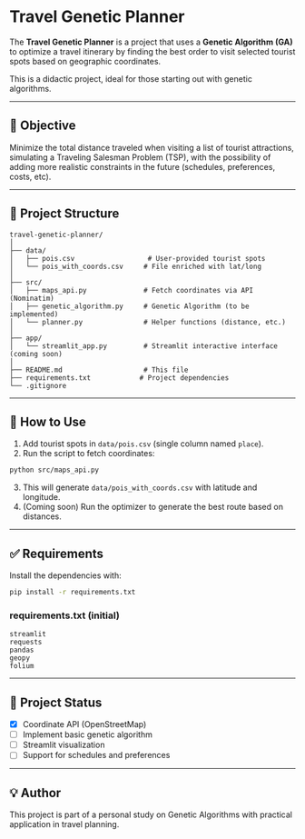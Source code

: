 # Travel Genetic Planner

The **Travel Genetic Planner** is a project that uses a **Genetic Algorithm (GA)** to optimize a travel itinerary by finding the best order to visit selected tourist spots based on geographic coordinates.

This is a didactic project, ideal for those starting out with genetic algorithms.

---

## 🧠 Objective
Minimize the total distance traveled when visiting a list of tourist attractions, simulating a Traveling Salesman Problem (TSP), with the possibility of adding more realistic constraints in the future (schedules, preferences, costs, etc).

---

## 📁 Project Structure
```
travel-genetic-planner/
│
├── data/
│   ├── pois.csv                  # User-provided tourist spots
│   └── pois_with_coords.csv     # File enriched with lat/long
│
├── src/
│   ├── maps_api.py              # Fetch coordinates via API (Nominatim)
│   ├── genetic_algorithm.py     # Genetic Algorithm (to be implemented)
│   └── planner.py               # Helper functions (distance, etc.)
│
├── app/
│   └── streamlit_app.py         # Streamlit interactive interface (coming soon)
│
├── README.md                    # This file
├── requirements.txt            # Project dependencies
└── .gitignore
```

---

## 🚀 How to Use
1. Add tourist spots in `data/pois.csv` (single column named `place`).
2. Run the script to fetch coordinates:
```bash
python src/maps_api.py
```
3. This will generate `data/pois_with_coords.csv` with latitude and longitude.
4. (Coming soon) Run the optimizer to generate the best route based on distances.

---

## ✅ Requirements
Install the dependencies with:
```bash
pip install -r requirements.txt
```

### requirements.txt (initial)
```
streamlit
requests
pandas
geopy
folium
```

---

## 📌 Project Status
- [x] Coordinate API (OpenStreetMap)
- [ ] Implement basic genetic algorithm
- [ ] Streamlit visualization
- [ ] Support for schedules and preferences

---

## 💡 Author
This project is part of a personal study on Genetic Algorithms with practical application in travel planning.